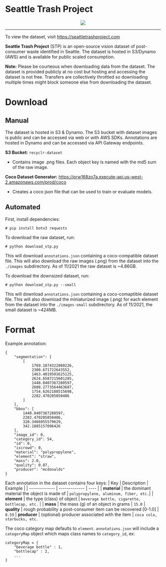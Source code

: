 # Seattle Trash Project

<center >
<img src="https://s3.us-west-2.amazonaws.com/seattletrashproject.com/4.png">
</center>

---

To view the dataset, visit https://seattletrashproject.com

**Seattle Trash Project** (STP) is an open-source vision dataset of post-consumer waste identified in Seattle. The dataset is hosted in S3/Dynamo (AWS) and is available for public scaled consumption.

**Note:** Please be courteous when downloading data from the dataset. The dataset is provided publicly at no cost but hosting and accessing the dataset is not free. Transfers are collectively throttled so downloading multiple times might block someone else from downloading the dataset.

# Download

## Manual

The dataset is hosted in S3 & Dynamo. The S3 bucket with dataset images is public and can be accessed via web or with AWS SDKs. Annotations are hosted in Dynamo and can be accessed via API Gateway endpoints.

**S3 Bucket:** `recyclr-dataset`
- Contains image .png files. Each object key is named with the md5 sum of the raw image.

**Coco Dataset Generator:** https://prw168zo7a.execute-api.us-west-2.amazonaws.com/prod/coco
- Creates a coco json file that can be used to train or evaluate models.

## Automated
First, install dependencies:

```
# pip install boto3 requests
```

To download the raw dataset, run:

```
# python download_stp.py
```

This will download `annotations.json` containing a coco-compatible dataset file. This will also download the raw images (.png) from the dataset into the `./images` subdirectory. As of 11/2021 the raw dataset is ~4.86GB.

To download the downsized dataset, run:
```
# python download_stp.py --small
```

This will download `annotations.json` containing a coco-comaptible dataset file. This will also download the miniaturized image (.png) for each element from the dataset into the `./images-small` subdirectory. As of 11/2021, the small dataset is ~424MB.

# Format

Example annotation:
```
{
    "segmentation": [
        [
            1769.1874322860226,
            2300.671722643552,
            1463.4019501625125,
            2624.6587215601285,
            1448.8407367280597,
            2608.2773564463687,
            1754.6262188515698,
            2282.470205850486
        ]
    ],
    "bbox": [
        1448.8407367280597,
        2282.470205850486,
        320.3466955579629,
        342.1885157096426
    ],
    "image_id": 0,
    "category_id": 54,
    "id": 0,
    "iscrowd": 0,
    "material": "polypropylene",
    "element": "straw",
    "mass": 2.0,
    "quality": 0.87,
    "producer": "mcdonalds"
}
```

Each annotation in the dataset contains four keys:
| Key  | Description | Example |
| ------------- | ------------- | ---- |
| **material**  | the dominant material the object is made of  | `polypropylene, aluminum, fiber, etc.`|
| **element** | the type (class) of object | `beverage bottle, cigarette, bottlecap, etc.` |
| **mass** | the mass (g) of an object in grams | `15.0`
| **quality** | rough probability a post-consumer item can be recovered [0-1.0] | `0.59`
| **producer** | (optional) producer associated with the item | `coca cola, starbucks, etc.`


The coco category map defaults to `element`. `annotations.json` will include a `categoryMap` object which maps class names to `category_id`, ex: 

```
categoryMap = {
    "beverage bottle" : 1,
    "bottlecap" : 2,
    ...
}
```
